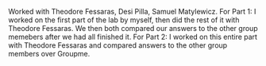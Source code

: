 Worked with Theodore Fessaras, Desi Pilla, Samuel Matylewicz.
For Part 1:
I worked on the first part of the lab by myself, then did the rest of it with Theodore Fessaras. We then both compared our answers to the other group memebers after we had all finished it.
For Part 2: I worked on this entire part with Theodore Fessaras and compared answers to the other group members over Groupme.
